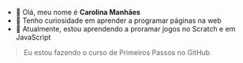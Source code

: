 - 👋 Olá, meu nome é **Carolina Manhães**
- 👀 Tenho curiosidade em aprender a programar páginas na web
- 🌱 Atualmente, estou aprendendo a proramar jogos no Scratch e em JavaScript

> Eu estou fazendo o curso de Primeiros Passos no GitHub


<!---
CarolinaMCF/CarolinaMCF is a ✨ special ✨ repository because its `README.md` (this file) appears on your GitHub profile.
You can click the Preview link to take a look at your changes.
--->
